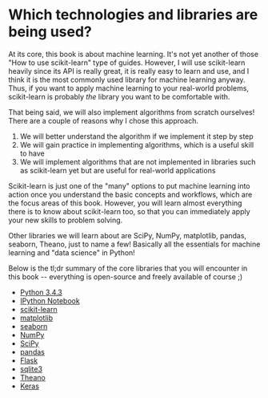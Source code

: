 # Which technologies and libraries are being used?

At its core, this book is about machine learning. It's not yet another of those
"How to use scikit-learn" type of guides. However, I will use scikit-learn heavily since
its API is really great, it is really easy to learn and use, and I think it is the most
commonly used library for machine learning anyway. Thus, if you want to apply machine learning to your real-world problems,
scikit-learn is probably *the* library you want to be comfortable with.

That being said, we will also implement algorithms from scratch ourselves! There are a couple of reasons why I chose this approach.
1. We will better understand the algorithm if we implement it step by step
2. We will gain practice in implementing algorithms, which is a useful skill to have
3. We will implement algorithms that are not implemented in libraries such as scikit-learn yet but are useful for real-world applications

Scikit-learn is just one of the "many" options to put machine learning into action once you understand the basic concepts and workflows, which are the focus areas of this book. However, you will learn almost everything there is to know about scikit-learn too, so that you can immediately apply your new skills to problem solving.

Other libraries we will learn about are SciPy, NumPy, matplotlib, pandas, seaborn, Theano, just to name a few! Basically all the essentials for machine learning and "data science" in Python!

Below is the tl;dr summary of the core libraries that you will encounter in this book -- everything is open-source and freely available of course ;)

- [Python 3.4.3](https://www.python.org/downloads/)
- [IPython Notebook](http://ipython.org/notebook.html)
- [scikit-learn](http://scikit-learn.org/stable/)
- [matplotlib](http://matplotlib.org)
- [seaborn](http://stanford.edu/~mwaskom/software/seaborn/)
- [NumPy](http://www.numpy.org)
- [SciPy](http://www.scipy.org)
- [pandas](http://pandas.pydata.org)
- [Flask](http://flask.pocoo.org)
- [sqlite3](https://docs.python.org/2/library/sqlite3.html)
- [Theano](http://deeplearning.net/software/theano/)
- [Keras](http://keras.io)

